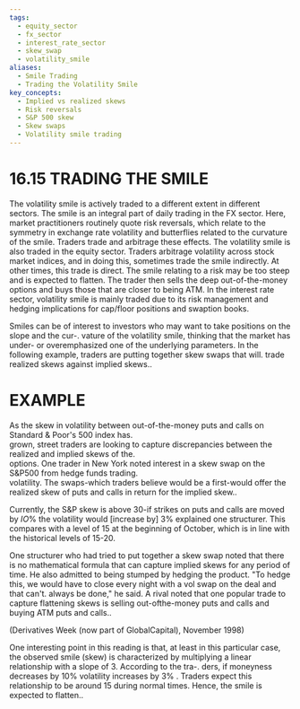 ```yaml
---
tags:
  - equity_sector
  - fx_sector
  - interest_rate_sector
  - skew_swap
  - volatility_smile
aliases:
  - Smile Trading
  - Trading the Volatility Smile
key_concepts:
  - Implied vs realized skews
  - Risk reversals
  - S&P 500 skew
  - Skew swaps
  - Volatility smile trading
---
```


# 16.15 TRADING THE SMILE  

The volatility smile is actively traded to a different extent in different sectors. The smile is an integral part of daily trading in the FX sector. Here, market practitioners routinely quote risk reversals, which relate to the symmetry in exchange rate volatility and butterflies related to the curvature of the smile. Traders trade and arbitrage these effects. The volatility smile is also traded in the equity sector. Traders arbitrage volatility across stock market indices, and in doing this, sometimes trade the smile indirectly. At other times, this trade is direct. The smile relating to a risk may be too steep and is expected to flatten. The trader then sells the deep out-of-the-money options and buys those that are closer to being ATM. In the interest rate sector, volatility smile is mainly traded due to its risk management and hedging implications for cap/floor positions and swaption books.  

Smiles can be of interest to investors who may want to take positions on the slope and the cur-. vature of the volatility smile, thinking that the market has under- or overemphasized one of the underlying parameters. In the following example, traders are putting together skew swaps that will. trade realized skews against implied skews..  

# EXAMPLE  

As the skew in volatility between out-of-the-money puts and calls on Standard & Poor's 500 index has.   
grown, street traders are looking to capture discrepancies between the realized and implied skews of the.   
options. One trader in New York noted interest in a skew swap on the S&P500 from hedge funds trading.   
volatility. The swaps-which traders believe would be a first-would offer the realized skew of puts and calls in return for the implied skew..  

Currently, the S&P skew is above 30-if strikes on puts and calls are moved by $I O\%$ the volatility would [increase by] $3\%$ explained one structurer. This compares with a level of 15 at the beginning of October, which is in line with the historical levels of 15-20.  

One structurer who had tried to put together a skew swap noted that there is no mathematical formula that can capture implied skews for any period of time. He also admitted to being stumped by hedging the product. "To hedge this, we would have to close every night with a vol swap on the deal and that can't. always be done," he said. A rival noted that one popular trade to capture flattening skews is selling out-ofthe-money puts and calls and buying ATM puts and calls..  

(Derivatives Week (now part of GlobalCapital), November 1998)  

One interesting point in this reading is that, at least in this particular case, the observed smile (skew) is characterized by multiplying a linear relationship with a slope of 3. According to the tra-. ders, if moneyness decreases by $10\%$ volatility increases by $3\%$ . Traders expect this relationship to be around 15 during normal times. Hence, the smile is expected to flatten..  
